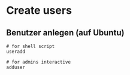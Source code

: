 # Create users 

## Benutzer anlegen (auf Ubuntu)  

```
# for shell script 
useradd

# for admins interactive
adduser
```
